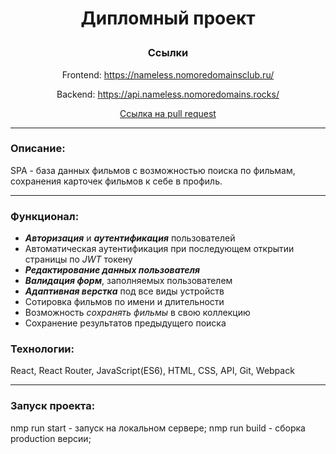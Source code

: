 # <p align="center">Дипломный проект</p>

<div align="center"><h3>Ссылки</h3></div>
<div align="center"><p>Frontend: <a href="https://nameless.nomoredomainsclub.ru/">https://nameless.nomoredomainsclub.ru/</a></p></div>
<div align="center"><p>Backend: <a href="https://api.nameless.nomoredomains.rocks/">https://api.nameless.nomoredomains.rocks/</a></p></div>  

<div align="center"><a href="https://github.com/Nameless501/movies-explorer-frontend/pull/2">Ссылка на pull request</a></div>

___

### Описание: 
SPA - база данных фильмов с возможностью поиска по фильмам, сохранения карточек фильмов к себе в профиль.

___

### Функционал: 

- ***Авторизация*** и ***аутентификация*** пользователей
- Автоматическая аутентификация при последующем открытии страницы по *JWT* токену
- ***Редактирование данных пользователя***
- ***Валидация форм***, заполняемых пользователем
- ***Адаптивная верстка*** под все виды устройств
- Сотировка фильмов по имени и длительности
- Возможность *сохранять фильмы* в свою коллекцию
- Сохранение результатов предыдущего поиска


### Технологии: 

React, React Router, JavaScript(ES6), HTML, CSS, API, Git, Webpack
___

### Запуск проекта:

nmp run start - запуск на локальном сервере;
nmp run build - сборка production версии;

